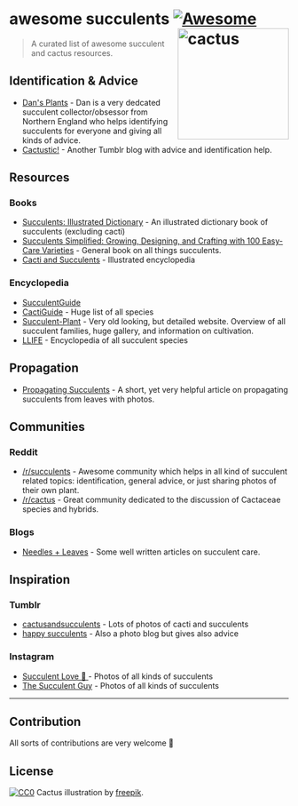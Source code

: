 # awesome succulents [![Awesome](https://cdn.rawgit.com/sindresorhus/awesome/d7305f38d29fed78fa85652e3a63e154dd8e8829/media/badge.svg)](https://github.com/sindresorhus/awesome) <img src="https://rawgit.com/morkro/awesome-succulents/master/media/cactus.svg" width="200" align="right" alt="cactus">


> A curated list of awesome succulent and cactus resources.

## Identification & Advice
- [Dan's Plants](http://cactusmandan.tumblr.com/) - Dan is a very dedcated succulent collector/obsessor from Northern England who helps identifying succulents for everyone and giving all kinds of advice.
- [Cactustic!](http://cactustic.tumblr.com/) - Another Tumblr blog with advice and identification help.

## Resources
### Books
- [Succulents: Illustrated Dictionary](https://www.amazon.com/Succulents-Illustrated-Dictionary-Maurizio-Sajeva/dp/0881923982) - An illustrated dictionary book of succulents (excluding cacti)
- [Succulents Simplified: Growing, Designing, and Crafting with 100 Easy-Care Varieties](https://www.amazon.com/dp/1604693932/ref=wl_it_dp_o_pd_S_ttl?_encoding=UTF8&colid=2YPBPQLCIVLWK&coliid=I1M5F7FK2IJS6W) - General book on all things succulents.
- [Cacti and Succulents](https://www.amazon.com/Cacti-Succulents-Illustrated-Encyclopedia-Anderson/dp/0754800288/ref=cm_cr_arp_d_product_top?ie=UTF8) - Illustrated encyclopedia

### Encyclopedia 
- [SucculentGuide](http://www.succulentguide.com/)
- [CactiGuide](http://cactiguide.com/) - Huge list of all species
- [Succulent-Plant](http://succulent-plant.com/) - Very old looking, but detailed website. Overview of all succulent families, huge gallery, and information on cultivation.
- [LLIFE](http://www.llifle.com/Encyclopedia/SUCCULENTS/Content/) - Encyclopedia of all succulent species

## Propagation
- [Propagating Succulents](https://needlesandleaves.squarespace.com/blog/2013/5/31/propagating-leggy-succulents) - A short, yet very helpful article on propagating succulents from leaves with photos.

## Communities
### Reddit
- [/r/succulents](https://www.reddit.com/r/succulents/) - Awesome community which helps in all kind of succulent related topics: identification, general advice, or just sharing photos of their own plant.
- [/r/cactus](https://www.reddit.com/r/cactus) - Great community dedicated to the discussion of Cactaceae species and hybrids.

### Blogs
- [Needles + Leaves](http://needlesandleaves.net/succulents/) - Some well written articles on succulent care.

## Inspiration
### Tumblr
- [cactusandsucculents](http://cactusandsucculent.tumblr.com/) - Lots of photos of cacti and succulents
- [happy succulents](http://happysucculents.tumblr.com/) - Also a photo blog but gives also advice

### Instagram
- [Succulent Love 💚 ](https://www.instagram.com/succulove/) - Photos of all kinds of succulents
- [The Succulent Guy](https://www.instagram.com/thesucculentguy/) - Photos of all kinds of succulents

----
## Contribution
All sorts of contributions are very welcome :cactus:

## License
[![CC0](http://i.creativecommons.org/p/zero/1.0/88x31.png)](http://creativecommons.org/publicdomain/zero/1.0/)
Cactus illustration by [freepik](http://www.freepik.com/free-vector/differents-kind-of-cactus-design_853547.htm).
